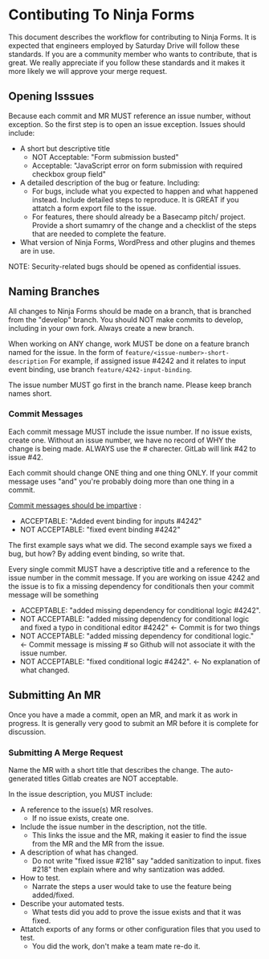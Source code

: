 # Contibuting To Ninja Forms

This document describes the workflow for contributing to Ninja Forms. It is expected that engineers employed by Saturday Drive will follow these standards. If you are a community member who wants to contribute, that is great. We really appreciate if you follow these standards and it makes it more likely we will approve your merge request.

## Opening Isssues

Because each commit and MR MUST reference an issue number, without exception. So the first step is to open an issue exception. Issues should include:

* A short but descriptive title
    * NOT Acceptable: "Form submission busted"
    * Acceptable: "JavaScript error on form submission with required checkbox group field"
* A detailed description of the bug or feature. Including:
    * For bugs, include what you expected to happen and what happened instead. Include detailed steps to reproduce. It is GREAT if you attatch a form export file to the issue.
    * For features, there should already be a Basecamp pitch/ project. Provide a short sumamry of the change and a checklist of the steps that are needed to complete the feature.
* What version of Ninja Forms, WordPress and other plugins and themes are in use.

NOTE: Security-related bugs should be opened as confidential issues.

## Naming Branches

All changes to Ninja Forms should be made on a branch, that is branched from the "develop" branch. You should NOT make commits to develop, including in your own fork. Always create a new branch.

When working on ANY change, work MUST be done on a feature branch named for the issue. In the form of `feature/<issue-number>-short-description` For example, if assigned issue #4242 and it relates to input event binding, use branch `feature/4242-input-binding`.

The issue number MUST go first in the branch name. Please keep branch names short.


### Commit Messages

Each commit message MUST include the issue number. If no issue exists, create one. Without an issue number, we have no record of WHY the change is being made. ALWAYS use the # charecter. GitLab will link #42 to issue #42.

Each commit should change ONE thing and one thing ONLY. If your commit message uses "and" you're probably doing more than one thing in a commit.

[Commit messages should be impartive](https://chris.beams.io/posts/git-commit/) :

* ACCEPTABLE: "Added event binding for inputs #4242"
* NOT ACCEPTABLE: "fixed event binding #4242"

The first example says what we did. The second example says we fixed a bug, but how? By adding event binding, so write that.

Every single commit MUST have a descriptive title and a reference to the issue number in the commit message. If you are working on issue 4242 and the issue is to fix a missing dependency for conditionals then your commit message will be something 

* ACCEPTABLE: "added missing dependency for conditional logic #4242".
* NOT ACCEPTABLE: "added missing dependency for conditional logic and fixed a typo in conditional editor #4242" <- Commit is for two things  
* NOT ACCEPTABLE: "added missing dependency for conditional logic." <- Commit message is missing # so Github will not associate it with the issue number.
* NOT ACCEPTABLE: "fixed conditional logic #4242". <- No explanation of what changed.

## Submitting An MR
Once you have a made a commit, open an MR, and mark it as work in progress. It is generally very good to submit an MR before it is complete for discussion.


### Submitting A Merge Request

Name the MR with a short title that describes the change. The auto-generated titles Gitlab creates are NOT acceptable.

In the issue description, you MUST include:

* A reference to the issue(s) MR resolves.
    * If no issue exists, create one.
* Include the issue number in the description, not the title.
    * This links the issue and the MR, making it easier to find the issue from the MR and the MR from the issue.
* A description of what has changed.
    * Do not write "fixed issue #218" say "added sanitization to input. fixes #218" then explain where and why santization was added.
* How to test.
    * Narrate the steps a user would take to use the feature being added/fixed.
* Describe your automated tests.
    * What tests did you add to prove the issue exists and that it was fixed.
* Attatch exports of any forms or other configuration files that you used to test.
    * You did the work, don't make a team mate re-do it.
